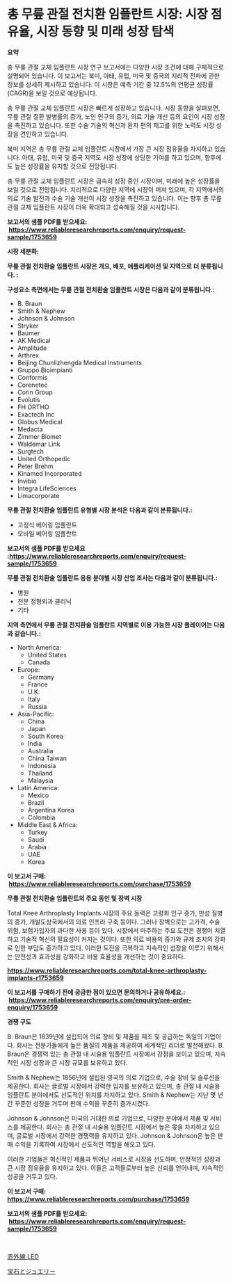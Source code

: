 <p><h1>총 무릎 관절 전치환 임플란트 시장: 시장 점유율, 시장 동향 및 미래 성장 탐색</h1></p><p><strong>요약</strong></p>
<p><p>총 무릎 관절 교체 임플란트 시장 연구 보고서에는 다양한 시장 조건에 대해 구체적으로 설명되어 있습니다. 이 보고서는 북미, 아태, 유럽, 미국 및 중국의 지리적 전파에 관한 정보를 상세히 제시하고 있습니다. 이 시장은 예측 기간 중 12.5%의 연평균 성장률(CAGR)을 보일 것으로 예상됩니다. </p><p>총 무릎 관절 교체 임플란트 시장은 빠르게 성장하고 있습니다. 시장 동향을 살펴보면, 무릎 관절 질환 발병률의 증가, 노인 인구의 증가, 의료 기술 개선 등의 요인이 시장 성장을 촉진하고 있습니다. 또한 수술 기술의 혁신과 환자 편의 제고를 위한 노력도 시장 성장을 견인하고 있습니다.</p><p>북미 지역은 총 무릎 관절 교체 임플란트 시장에서 가장 큰 시장 점유율을 차지하고 있습니다. 아태, 유럽, 미국 및 중국 지역도 시장 성장에 상당한 기여를 하고 있으며, 향후에도 높은 성장률을 유지할 것으로 전망됩니다.</p><p>총 무릎 관절 교체 임플란트 시장은 급속히 성장 중인 시장이며, 미래에 높은 성장률을 보일 것으로 전망됩니다. 지리적으로 다양한 지역에 시장이 퍼져 있으며, 각 지역에서의 의료 기술 발전과 수술 기술 개선이 시장 성장을 촉진하고 있습니다. 이는 향후 총 무릎 관절 교체 임플란트 시장이 더욱 확대되고 성숙해질 것을 시사합니다.</p></p>
<p><strong>보고서의 샘플 PDF를 받으세요: &nbsp;<a href="https://www.reliableresearchreports.com/enquiry/request-sample/1753659">https://www.reliableresearchreports.com/enquiry/request-sample/1753659</a></strong></p>
<p><strong>시장 세분화:</strong></p>
<p><strong> 무릎 관절 전치환술 임플란트 시장은 개요, 배포, 애플리케이션 및 지역으로 더 분류됩니다. :</strong></p>
<p><strong>구성요소 측면에서는 무릎 관절 전치환술 임플란트 시장은 다음과 같이 분류됩니다.:</strong></p>
<p><ul><li>B. Braun</li><li>Smith & Nephew</li><li>Johnson & Johnson</li><li>Stryker</li><li>Baumer</li><li>AK Medical</li><li>Amplitude</li><li>Arthrex</li><li>Beijing Chunlizhengda Medical Instruments</li><li>Gruppo Bioimpianti</li><li>Conformis</li><li>Corenetec</li><li>Corin Group</li><li>Evolutis</li><li>FH ORTHO</li><li>Exactech Inc</li><li>Globus Medical</li><li>Medacta</li><li>Zimmer Biomet</li><li>Waldemar Link</li><li>Surgtech</li><li>United Orthopedic</li><li>Peter Brehm</li><li>Kinamed Incorporated</li><li>Invibio</li><li>Integra LifeSciences</li><li>Limacorporate</li></ul></p>
<p><strong> 무릎 관절 전치환술 임플란트 유형별 시장 분석은 다음과 같이 분류됩니다.:</strong></p>
<p><ul><li>고정식 베어링 임플란트</li><li>모바일 베어링 임플란트</li></ul></p>
<p><strong>보고서의 샘플 PDF를 받으세요 :<a href="https://www.reliableresearchreports.com/enquiry/request-sample/1753659">https://www.reliableresearchreports.com/enquiry/request-sample/1753659</a></strong></p>
<p><strong> 무릎 관절 전치환술 임플란트 응용 분야별 시장 산업 조사는 다음과 같이 분류됩니다.:</strong></p>
<p><ul><li>병원</li><li>전문 정형외과 클리닉</li><li>기타</li></ul></p>
<p><strong>지역 측면에서 무릎 관절 전치환술 임플란트 지역별로 이용 가능한 시장 플레이어는 다음과 같습니다.:</strong></p>
<p><ul>
    <li>
        North America:
        <ul>
            <li>United States</li>
            <li>Canada</li>
        </ul>
    </li>
    <li>
        Europe:
        <ul>
            <li>Germany</li>
            <li>France</li>
            <li>U.K.</li>
            <li>Italy</li>
            <li>Russia</li>
        </ul>
    </li>
    <li>
        Asia-Pacific:
        <ul>
            <li>China</li>
            <li>Japan</li>
            <li>South Korea</li>
            <li>India</li>
            <li>Australia</li>
            <li>China Taiwan</li>
            <li>Indonesia</li>
            <li>Thailand</li>
            <li>Malaysia</li>
        </ul>
    </li>
    <li>
        Latin America:
        <ul>
            <li>Mexico</li>
            <li>Brazil</li>
            <li>Argentina Korea</li>
            <li>Colombia</li>
        </ul>
    </li>
    <li>
        Middle East & Africa:
        <ul>
            <li>Turkey</li>
            <li>Saudi</li>
            <li>Arabia</li>
            <li>UAE</li>
            <li>Korea</li>
        </ul>
    </li>
    </ul></p>
<p><strong>이 보고서 구매: &nbsp;<a href="https://www.reliableresearchreports.com/purchase/1753659">https://www.reliableresearchreports.com/purchase/1753659</a></strong></p>
<p><strong>무릎 관절 전치환술 임플란트의 주요 동인 및 장벽 시장</strong></p>
<p><p>Total Knee Arthroplasty Implants 시장의 주요 동력은 고령화 인구 증가, 만성 질병의 증가, 개발도상국에서의 의료 인프라 구축 등이다. 그러나 장벽으로는 고가격, 수술 위험, 보험가입자의 과다한 사용 등이 있다. 시장에서 마주하는 주요 도전은 경쟁이 치열하고 기술적 혁신의 필요성이 커지는 것이다. 또한 의료 비용의 증가와 규제 조치의 강화로 인한 부담도 증가하고 있다. 이러한 도전을 극복하고 지속적인 성장을 이루기 위해서는 안전성과 효과성을 강화하고 비용 효율성을 개선하는 것이 중요하다.</p></p>
<p><strong><a href="https://www.reliableresearchreports.com/total-knee-arthroplasty-implants-r1753659">https://www.reliableresearchreports.com/total-knee-arthroplasty-implants-r1753659</a></strong></p>
<p><strong>이 보고서를 구매하기 전에 궁금한 점이 있으면 문의하거나 공유하세요.: &nbsp;<a href="https://www.reliableresearchreports.com/enquiry/pre-order-enquiry/1753659">https://www.reliableresearchreports.com/enquiry/pre-order-enquiry/1753659</a></strong></p>
<p><strong>경쟁 구도</strong></p>
<p><p>B. Braun은 1839년에 설립되어 의료 장비 및 제품을 제조 및 공급하는 독일의 기업이다. 회사는 전문가들에게 높은 품질의 제품을 제공하여 세계적인 리더로 발전해왔다. B. Braun은 경쟁력 있는 총 관절 내 시술용 임플란트 시장에서 강점을 보이고 있으며, 지속적인 시장 성장과 큰 시장 규모를 보유하고 있다.</p><p>Smith & Nephew는 1856년에 설립된 영국의 의료 기업으로, 수술 장비 및 솔루션을 제공한다. 회사는 글로벌 시장에서 강력한 입지를 보유하고 있으며, 총 관절 내 시술용 임플란트 분야에서도 선도적인 위치를 차지하고 있다. Smith & Nephew는 지난 몇 년간 꾸준한 성장을 거두며 판매 수익을 꾸준히 증가시켰다.</p><p>Johnson & Johnson은 미국의 거대한 의료 기업으로, 다양한 분야에서 제품 및 서비스를 제공한다. 회사는 총 관절 내 시술용 임플란트 시장에서 높은 몫을 차지하고 있으며, 글로벌 시장에서 강력한 경쟁력을 유지하고 있다. Johnson & Johnson은 높은 판매 수익을 기록하여 시장에서 선도적인 역할을 해오고 있다.</p><p>이러한 기업들은 혁신적인 제품과 뛰어난 서비스로 시장을 선도하며, 안정적인 성장과 큰 시장 점유율을 유지하고 있다. 이들은 고객들로부터 높은 신뢰를 얻어내며, 지속적인 성공을 거두고 있다.</p></p>
<p><strong>이 보고서 구매: &nbsp; <a href="https://www.reliableresearchreports.com/purchase/1753659">https://www.reliableresearchreports.com/purchase/1753659</a></strong></p>
<p><strong>보고서의 샘플 PDF를 받으세요: &nbsp;<a href="https://www.reliableresearchreports.com/enquiry/request-sample/1753659">https://www.reliableresearchreports.com/enquiry/request-sample/1753659</a></strong><strong></strong></p>
<p>&nbsp;</p>
<p><p><a href="https://medium.com/@karinaokon69/%E8%B5%A4%E5%A4%96%E7%B7%9Aled%E5%B8%82%E5%A0%B4%E3%81%AE%E8%AA%BF%E6%9F%BB%E3%83%AC%E3%83%9D%E3%83%BC%E3%83%88-%E3%81%9D%E3%81%AE%E6%AD%B4%E5%8F%B2%E3%81%A82031%E5%B9%B4%E3%81%BE%E3%81%A7%E3%81%AE%E4%BA%88%E6%B8%AC-786f48c96b0f">赤外線 LED</a></p><p><a href="https://medium.com/@candiceveum_27405/%E5%AE%9D%E7%9F%B3-%E5%AE%9D%E9%A3%BE%E5%93%81%E5%B8%82%E5%A0%B4%E3%83%AC%E3%83%9D%E3%83%BC%E3%83%88%E3%81%AF-%E3%81%93%E3%81%AE%E5%B8%82%E5%A0%B4%E3%81%AE%E6%9C%80%E6%96%B0%E3%83%88%E3%83%AC%E3%83%B3%E3%83%89%E3%81%A8%E6%88%90%E9%95%B7%E6%A9%9F%E4%BC%9A%E3%82%92%E6%98%8E%E3%82%89%E3%81%8B%E3%81%AB%E3%81%97%E3%81%A6%E3%81%84%E3%81%BE%E3%81%99-dab7051672f0">宝石とジュエリー</a></p></p>